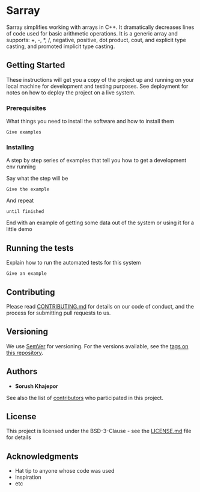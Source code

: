 # Sarray

Sarray simplifies working with arrays in C++. It dramatically decreases lines of code used for 
basic arithmetic operations. It is a generic array and 
supports: +, -, *, /, negative, positive, dot product, cout, and explicit 
type casting, and promoted implicit type casting.

## Getting Started

These instructions will get you a copy of the project up and running on your local machine for development and testing purposes. See deployment for notes on how to deploy the project on a live system.

### Prerequisites

What things you need to install the software and how to install them

```
Give examples
```

### Installing

A step by step series of examples that tell you how to get a development env running

Say what the step will be

```
Give the example
```

And repeat

```
until finished
```

End with an example of getting some data out of the system or using it for a little demo

## Running the tests

Explain how to run the automated tests for this system

```
Give an example
```


## Contributing

Please read [CONTRIBUTING.md](https://gist.github.com/PurpleBooth/b24679402957c63ec426) for details on our code of conduct, and the process for submitting pull requests to us.

## Versioning

We use [SemVer](http://semver.org/) for versioning. For the versions available, see the [tags on this repository](https://github.com/your/project/tags). 

## Authors

* **Sorush Khajepor**

See also the list of [contributors](https://github.com/your/project/contributors) who participated in this project.

## License

This project is licensed under the BSD-3-Clause - see the [LICENSE.md](LICENSE.md) file for details

## Acknowledgments

* Hat tip to anyone whose code was used
* Inspiration
* etc

